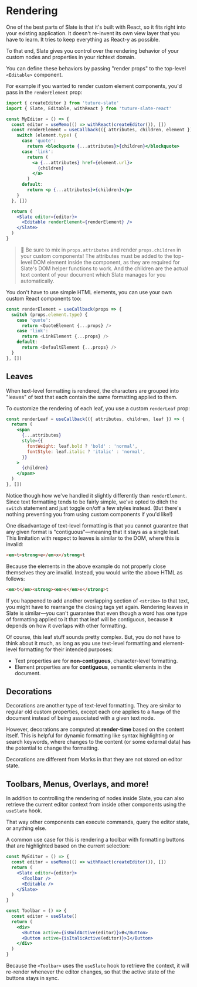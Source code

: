 # Rendering

One of the best parts of Slate is that it's built with React, so it fits right into your existing application. It doesn't re-invent its own view layer that you have to learn. It tries to keep everything as React-y as possible.

To that end, Slate gives you control over the rendering behavior of your custom nodes and properties in your richtext domain.

You can define these behaviors by passing "render props" to the top-level `<Editable>` component.

For example if you wanted to render custom element components, you'd pass in the `renderElement` prop:

```jsx
import { createEditor } from 'tuture-slate'
import { Slate, Editable, withReact } from 'tuture-slate-react'

const MyEditor = () => {
  const editor = useMemo(() => withReact(createEditor()), [])
  const renderElement = useCallback(({ attributes, children, element }) => {
    switch (element.type) {
      case 'quote':
        return <blockquote {...attributes}>{children}</blockquote>
      case 'link':
        return (
          <a {...attributes} href={element.url}>
            {children}
          </a>
        )
      default:
        return <p {...attributes}>{children}</p>
    }
  }, [])

  return (
    <Slate editor={editor}>
      <Editable renderElement={renderElement} />
    </Slate>
  )
}
```

> 🤖 Be sure to mix in `props.attributes` and render `props.children` in your custom components! The attributes must be added to the top-level DOM element inside the component, as they are required for Slate's DOM helper functions to work. And the children are the actual text content of your document which Slate manages for you automatically.

You don't have to use simple HTML elements, you can use your own custom React components too:

```js
const renderElement = useCallback(props => {
  switch (props.element.type) {
    case 'quote':
      return <QuoteElement {...props} />
    case 'link':
      return <LinkElement {...props} />
    default:
      return <DefaultElement {...props} />
  }
}, [])
```

## Leaves

When text-level formatting is rendered, the characters are grouped into "leaves" of text that each contain the same formatting applied to them.

To customize the rendering of each leaf, you use a custom `renderLeaf` prop:

```jsx
const renderLeaf = useCallback(({ attributes, children, leaf }) => {
  return (
    <span
      {...attributes}
      style={{
        fontWeight: leaf.bold ? 'bold' : 'normal',
        fontStyle: leaf.italic ? 'italic' : 'normal',
      }}
    >
      {children}
    </span>
  )
}, [])
```

Notice though how we've handled it slightly differently than `renderElement`. Since text formatting tends to be fairly simple, we've opted to ditch the `switch` statement and just toggle on/off a few styles instead. (But there's nothing preventing you from using custom components if you'd like!)

One disadvantage of text-level formatting is that you cannot guarantee that any given format is "contiguous"—meaning that it stays as a single leaf. This limitation with respect to leaves is similar to the DOM, where this is invalid:

```html
<em>t<strong>e</em>x</strong>t
```

Because the elements in the above example do not properly close themselves they are invalid. Instead, you would write the above HTML as follows:

```html
<em>t</em><strong><em>e</em>x</strong>t
```

If you happened to add another overlapping section of `<strike>` to that text, you might have to rearrange the closing tags yet again. Rendering leaves in Slate is similar—you can't guarantee that even though a word has one type of formatting applied to it that that leaf will be contiguous, because it depends on how it overlaps with other formatting.

Of course, this leaf stuff sounds pretty complex. But, you do not have to think about it much, as long as you use text-level formatting and element-level formatting for their intended purposes:

- Text properties are for **non-contiguous**, character-level formatting.
- Element properties are for **contiguous**, semantic elements in the document.

## Decorations

Decorations are another type of text-level formatting. They are similar to regular old custom properties, except each one applies to a `Range` of the document instead of being associated with a given text node.

However, decorations are computed at **render-time** based on the content itself. This is helpful for dynamic formatting like syntax highlighting or search keywords, where changes to the content (or some external data) has the potential to change the formatting.

Decorations are different from Marks in that they are not stored on editor state.

## Toolbars, Menus, Overlays, and more!

In addition to controlling the rendering of nodes inside Slate, you can also retrieve the current editor context from inside other components using the `useSlate` hook.

That way other components can execute commands, query the editor state, or anything else.

A common use case for this is rendering a toolbar with formatting buttons that are highlighted based on the current selection:

```jsx
const MyEditor = () => {
  const editor = useMemo(() => withReact(createEditor()), [])
  return (
    <Slate editor={editor}>
      <Toolbar />
      <Editable />
    </Slate>
  )
}

const Toolbar = () => {
  const editor = useSlate()
  return (
    <div>
      <Button active={isBoldActive(editor)}>B</Button>
      <Button active={isItalicActive(editor)}>I</Button>
    </div>
  )
}
```

Because the `<Toolbar>` uses the `useSlate` hook to retrieve the context, it will re-render whenever the editor changes, so that the active state of the buttons stays in sync.
